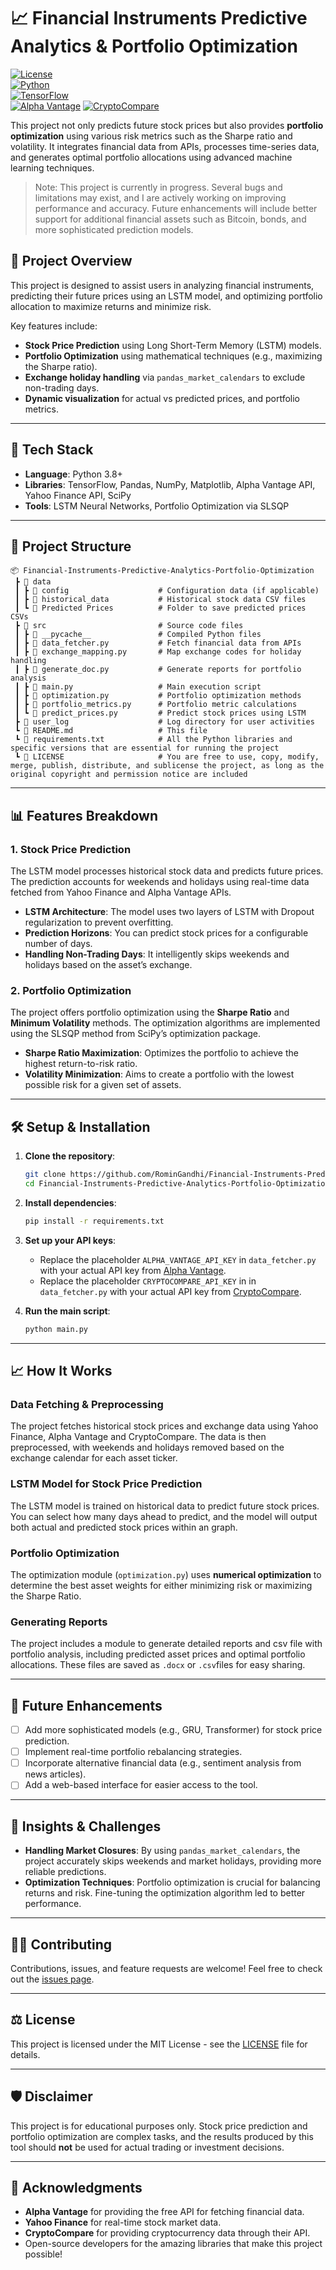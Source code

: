 
# 📈 Financial Instruments Predictive Analytics & Portfolio Optimization

[![License](https://img.shields.io/badge/License-MIT-blue.svg)](LICENSE)  
[![Python](https://img.shields.io/badge/Python-3.8%2B-blue.svg)](https://www.python.org/)  
[![TensorFlow](https://img.shields.io/badge/TensorFlow-2.14.0-orange.svg)](https://www.tensorflow.org/)  
[![Alpha Vantage](https://img.shields.io/badge/Alpha--Vantage-API-green.svg)](https://www.alphavantage.co/)
[![CryptoCompare](https://img.shields.io/badge/CryptoCompare-API-green.svg)](https://www.cryptocompare.com/)

This project not only predicts future stock prices but also provides **portfolio optimization** using various risk metrics such as the Sharpe ratio and volatility. It integrates financial data from APIs, processes time-series data, and generates optimal portfolio allocations using advanced machine learning techniques.

> Note: This project is currently in progress. Several bugs and limitations may exist, and I are actively working on improving performance and accuracy. Future enhancements will include better support for additional financial assets such as Bitcoin, bonds, and more sophisticated prediction models.

## 🎯 Project Overview

This project is designed to assist users in analyzing financial instruments, predicting their future prices using an LSTM model, and optimizing portfolio allocation to maximize returns and minimize risk. 

Key features include:
- **Stock Price Prediction** using Long Short-Term Memory (LSTM) models.
- **Portfolio Optimization** using mathematical techniques (e.g., maximizing the Sharpe ratio).
- **Exchange holiday handling** via `pandas_market_calendars` to exclude non-trading days.
- **Dynamic visualization** for actual vs predicted prices, and portfolio metrics.

---

## 🔧 Tech Stack

- **Language**: Python 3.8+
- **Libraries**: TensorFlow, Pandas, NumPy, Matplotlib, Alpha Vantage API, Yahoo Finance API, SciPy
- **Tools**: LSTM Neural Networks, Portfolio Optimization via SLSQP

---

## 🚀 Project Structure

```
📦 Financial-Instruments-Predictive-Analytics-Portfolio-Optimization
 ┣ 📂 data
 ┃ ┣ 📂 config                    # Configuration data (if applicable)
 ┃ ┣ 📂 historical_data           # Historical stock data CSV files
 ┃ ┗ 📂 Predicted Prices          # Folder to save predicted prices CSVs
 ┣ 📂 src                         # Source code files
 ┃ ┣ 📂 __pycache__               # Compiled Python files
 ┃ ┣ 📜 data_fetcher.py           # Fetch financial data from APIs
 ┃ ┣ 📜 exchange_mapping.py       # Map exchange codes for holiday handling
 ┃ ┣ 📜 generate_doc.py           # Generate reports for portfolio analysis
 ┃ ┣ 📜 main.py                   # Main execution script
 ┃ ┣ 📜 optimization.py           # Portfolio optimization methods
 ┃ ┣ 📜 portfolio_metrics.py      # Portfolio metric calculations
 ┃ ┗ 📜 predict_prices.py         # Predict stock prices using LSTM
 ┣ 📂 user_log                    # Log directory for user activities
 ┗ 📜 README.md                   # This file
 ┗ 📜 requirements.txt            # All the Python libraries and specific versions that are essential for running the project
 ┗ 📜 LICENSE                     # You are free to use, copy, modify, merge, publish, distribute, and sublicense the project, as long as the original copyright and permission notice are included
```

---

## 📊 Features Breakdown

### 1. Stock Price Prediction
The LSTM model processes historical stock data and predicts future prices. The prediction accounts for weekends and holidays using real-time data fetched from Yahoo Finance and Alpha Vantage APIs.

- **LSTM Architecture**: The model uses two layers of LSTM with Dropout regularization to prevent overfitting.
- **Prediction Horizons**: You can predict stock prices for a configurable number of days.
- **Handling Non-Trading Days**: It intelligently skips weekends and holidays based on the asset’s exchange.

### 2. Portfolio Optimization
The project offers portfolio optimization using the **Sharpe Ratio** and **Minimum Volatility** methods. The optimization algorithms are implemented using the SLSQP method from SciPy’s optimization package.

- **Sharpe Ratio Maximization**: Optimizes the portfolio to achieve the highest return-to-risk ratio.
- **Volatility Minimization**: Aims to create a portfolio with the lowest possible risk for a given set of assets.

---

## 🛠 Setup & Installation

1. **Clone the repository**:
   ```bash
   git clone https://github.com/RominGandhi/Financial-Instruments-Predictive-Analytics-Portfolio-Optimization.git
   cd Financial-Instruments-Predictive-Analytics-Portfolio-Optimization
   ```

2. **Install dependencies**:
   ```bash
   pip install -r requirements.txt
   ```

3. **Set up your API keys**:
   - Replace the placeholder `ALPHA_VANTAGE_API_KEY` in `data_fetcher.py` with your actual API key from [Alpha Vantage](https://www.alphavantage.co/support/#api-key).
   - Replace the placeholder `CRYPTOCOMPARE_API_KEY` in in `data_fetcher.py` with your actual API key from [CryptoCompare](https://min-api.cryptocompare.com/).

4. **Run the main script**:
   ```bash
   python main.py
   ```

---

## 📈 How It Works

### Data Fetching & Preprocessing
The project fetches historical stock prices and exchange data using Yahoo Finance, Alpha Vantage and CryptoCompare. The data is then preprocessed, with weekends and holidays removed based on the exchange calendar for each asset ticker.

### LSTM Model for Stock Price Prediction
The LSTM model is trained on historical data to predict future stock prices. You can select how many days ahead to predict, and the model will output both actual and predicted stock prices within an graph.

### Portfolio Optimization
The optimization module (`optimization.py`) uses **numerical optimization** to determine the best asset weights for either minimizing risk or maximizing the Sharpe Ratio.

### Generating Reports
The project includes a module to generate detailed reports and csv file with portfolio analysis, including predicted asset prices and optimal portfolio allocations. These files are saved as `.docx` or `.csv`files for easy sharing.

---

## 📝 Future Enhancements

- [ ] Add more sophisticated models (e.g., GRU, Transformer) for stock price prediction.
- [ ] Implement real-time portfolio rebalancing strategies.
- [ ] Incorporate alternative financial data (e.g., sentiment analysis from news articles).
- [ ] Add a web-based interface for easier access to the tool.

---

## 🧠 Insights & Challenges

- **Handling Market Closures**: By using `pandas_market_calendars`, the project accurately skips weekends and market holidays, providing more reliable predictions.
- **Optimization Techniques**: Portfolio optimization is crucial for balancing returns and risk. Fine-tuning the optimization algorithm led to better performance.

---

## 👨‍💻 Contributing

Contributions, issues, and feature requests are welcome! Feel free to check out the [issues page](https://github.com/RominGandhi/Financial-Instruments-Predictive-Analytics-Portfolio-Optimization/issues).

---

## ⚖️ License

This project is licensed under the MIT License - see the [LICENSE](LICENSE) file for details.

---

## 🛡️ Disclaimer

This project is for educational purposes only. Stock price prediction and portfolio optimization are complex tasks, and the results produced by this tool should **not** be used for actual trading or investment decisions.

---

## 🙌 Acknowledgments

- **Alpha Vantage** for providing the free API for fetching financial data.
- **Yahoo Finance** for real-time stock market data.
- **CryptoCompare** for providing cryptocurrency data through their API.
- Open-source developers for the amazing libraries that make this project possible!
